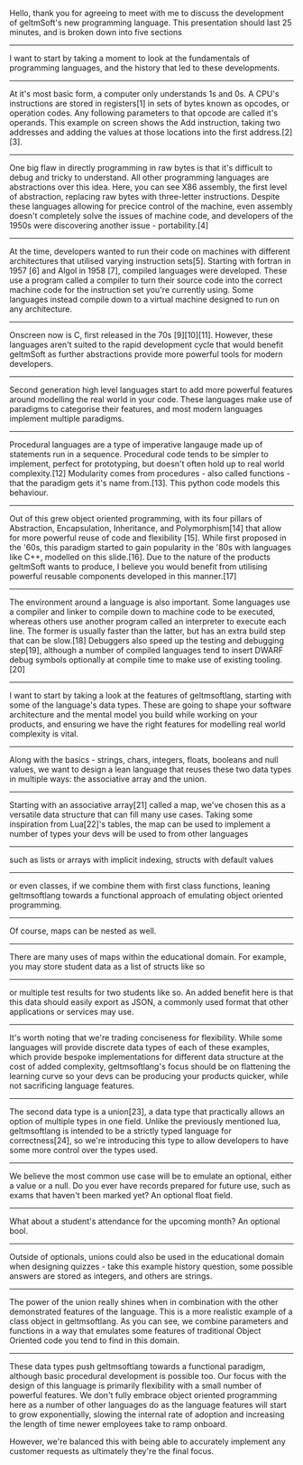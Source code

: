 Hello, thank you for agreeing to meet with me to discuss the development of 
geltmSoft's new programming language. This presentation should last 25 
minutes, and is broken down into five sections

---

I want to start by taking a moment to look at the fundamentals of programming
languages, and the history that led to these developments.

---

At it's most basic form, a computer only understands 1s and 0s. A CPU's 
instructions are stored in registers[1] in sets of bytes known as opcodes, or
operation codes. Any following parameters to that opcode are called it's 
operands. This example on screen shows the Add instruction, taking two addresses 
and adding the values at those locations into the first address.[2][3].

---

One big flaw in directly programming in raw bytes is that it's difficult to 
debug and tricky to understand. All other programming languages are abstractions 
over this idea. Here, you can see X86 assembly, the first level of abstraction, 
replacing raw bytes with three-letter instructions. Despite these languages 
allowing for precice control of the machine, even assembly doesn't completely 
solve the issues of machine code, and developers of the 1950s were discovering
another issue - portability.[4]

---

At the time, developers wanted to run their code on machines with different 
architectures that utilised varying instruction sets[5]. Starting with fortran 
in 1957 [6] and Algol in 1958 [7], compiled languages were developed. These use 
a program called a compiler to turn their source code into the correct machine 
code for the instruction set you're currently using. Some languages instead 
compile down to a virtual machine designed to run on any architecture.

---

Onscreen now is C, first released in the 70s [9][10][11]. However, these 
languages aren't suited to the rapid development cycle that would benefit 
geltmSoft as further abstractions provide more powerful tools for modern 
developers.

---

Second generation high level languages start to add more powerful features 
around modelling the real world in your code. These languages make use of 
paradigms to categorise their features, and most modern languages implement
multiple paradigms. 

---

Procedural languages are a type of imperative langauge made up of 
statements run in a sequence. Procedural code tends to be simpler to implement,
perfect for prototyping, but doesn't often hold up to real world complexity.[12]
Modularity comes from procedures - also called functions - that the paradigm 
gets it's name from.[13]. This python code models this behaviour. 

---

Out of this grew object oriented programming, with its four pillars of 
Abstraction, Encapsulation, Inheritance, and Polymorphism[14] that allow for 
more powerful reuse of code and flexibility [15]. While first proposed in the 
'60s, this paradigm started to gain popularity in the '80s with languages like 
C++, modelled on this slide.[16]. Due to the nature of the products geltmSoft
wants to produce, I believe you would benefit from utilising powerful reusable 
components developed in this manner.[17]

---

The environment around a language is also important. Some languages use a 
compiler and linker to compile down to machine code to be executed, whereas 
others use another program called an interpreter to execute each line. The 
former is usually faster than the latter, but has an extra build step that can 
be slow.[18] Debuggers also speed up the testing and debugging step[19], although
a number of compiled languages tend to insert DWARF debug symbols optionally
at compile time to make use of existing tooling.[20]

-------------------------------------------------------------------------------

I want to start by taking a look at the features of geltmsoftlang, starting with 
some of the language's data types. These are going to shape your software 
architecture and the mental model you build while working on your products, 
and ensuring we have the right features for modelling real world complexity is 
vital.

---

Along with the basics - strings, chars, integers, floats, booleans and null 
values, we want to design a lean language that reuses these two data types in 
multiple ways: the associative array and the union.

---

Starting with an associative array[21] called a map, we've chosen this as a 
versatile data structure that can fill many use cases. Taking some inspiration 
from Lua[22]'s tables, the map can be used to implement a number of types your
devs will be used to from other languages

---

such as lists or arrays with implicit indexing, structs with default values

---

or even classes, if we combine them with first class functions, leaning 
geltmsoftlang towards a functional approach of emulating object oriented 
programming.

---

Of course, maps can be nested as well. 

---

There are many uses of maps within the educational domain. For example, you may 
store student data as a list of structs like so

---

or multiple test results for two students like so. An added benefit here is that
this data should easily export as JSON, a commonly used format that other 
applications or services may use.

---

It's worth noting that we're trading conciseness for flexibility. While some
languages will provide discrete data types of each of these examples, which 
provide bespoke implementations for different data structure at the cost of 
added complexity, geltmsoftlang's focus should be on flattening the learning
curve so your devs can be producing your products quicker, while not sacrificing
language features.

---

The second data type is a union[23], a data type that practically allows an 
option of multiple types in one field. Unlike the previously mentioned lua,
geltmsoftlang is intended to be a strictly typed language for correctness[24], 
so we're introducing this type to allow developers to have some more control 
over the types used. 

---

We believe the most common use case will be to emulate an optional, either a
value or a null. Do you ever have records prepared for future use, such as
exams that haven't been marked yet? An optional float field.

---

What about a student's attendance for the upcoming month? An optional bool.

--- 

Outside of optionals, unions could also be used in the educational domain when
designing quizzes - take this example history question, some possible answers 
are stored as integers, and others are strings. 

---

The power of the union really shines when in combination with the other 
demonstrated features of the language. This is a more realistic example of a 
class object in geltmsoftlang. As you can see, we combine parameters and 
functions in a way that emulates some features of traditional Object Oriented 
code you tend to find in this domain.

---

These data types push geltmsoftlang towards a functional paradigm, although
basic procedural development is possible too. Our focus with the design of 
this language is primarily flexibility with a small number of powerful
features. We don't fully embrace object oriented programming here as a number
of other languages do as the language features will start to grow exponentially,
slowing the internal rate of adoption and increasing the length of time newer
employees take to ramp onboard. 

However, we're balanced this with being able to accurately implement any
customer requests as ultimately they're the final focus.

